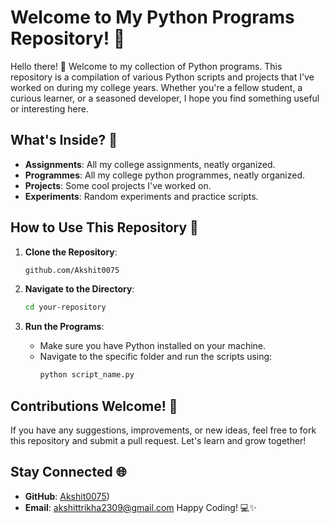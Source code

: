 # Welcome to My Python Programs Repository! 🎉

Hello there! 👋 Welcome to my collection of Python programs. This repository is a compilation of various Python scripts and projects that I've worked on during my college years. Whether you're a fellow student, a curious learner, or a seasoned developer, I hope you find something useful or interesting here.

## What's Inside? 📂

- **Assignments**: All my college assignments, neatly organized.
- **Programmes**: All my college python programmes, neatly organized.
- **Projects**: Some cool projects I've worked on.
- **Experiments**: Random experiments and practice scripts.

## How to Use This Repository 🚀

1. **Clone the Repository**:
   ```sh
   github.com/Akshit0075
   ```

2. **Navigate to the Directory**:
   ```sh
   cd your-repository
   ```

3. **Run the Programs**:
   - Make sure you have Python installed on your machine.
   - Navigate to the specific folder and run the scripts using:
     ```sh
     python script_name.py
     ```

## Contributions Welcome! 🤝

If you have any suggestions, improvements, or new ideas, feel free to fork this repository and submit a pull request. Let's learn and grow together!

## Stay Connected 🌐

- **GitHub**: [Akshit0075](https://github.com/Akshit0075/Akshit))
- **Email**: akshittrikha2309@gmail.com
Happy Coding! 💻✨
